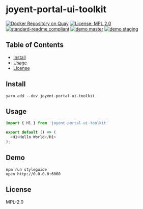 # joyent-portal-ui-toolkit

[![Docker Repository on Quay](https://quay.io/repository/yldio/joyent-ui-toolkit/status)](https://quay.io/repository/yldio/joyent-ui-toolkit)
[![License: MPL 2.0](https://img.shields.io/badge/License-MPL%202.0-brightgreen.svg)](https://opensource.org/licenses/MPL-2.0)
[![standard-readme compliant](https://img.shields.io/badge/standard--readme-OK-green.svg)](https://github.com/RichardLitt/standard-readme)
[![demo master](https://img.shields.io/badge/demo-master-3B47CC.svg)](cp-frontend-master.svc.f4b20699-b323-4452-9091-977895896da6.eu-ams-1.triton.zone:6060)
[![demo staging](https://img.shields.io/badge/demo-staging-3B47CC.svg)](cp-frontend-staging.svc.f4b20699-b323-4452-9091-977895896da6.eu-ams-1.triton.zone:6060)

## Table of Contents

- [Install](#install)
- [Usage](#usage)
- [License](#license)

## Install

```
yarn add --dev joyent-portal-ui-toolkit
```

## Usage

```js
import { H1 } from 'joyent-portal-ui-toolkit'

export default () => (
  <H1>Hello World</H1>
);
```

## Demo

```
npm run styleguide
open http://0.0.0.0:6060
```

## License

MPL-2.0
